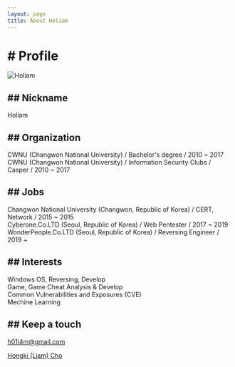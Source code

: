 ```yaml
---
layout: page
title: About Holiam
---
```


# # Profile

![Holiam](http://holi4m.github.io/default_avatar_1.jpg)

## ## Nickname

Holiam

## ## Organization

CWNU (Changwon National University) / Bachelor's degree / 2010 ~ 2017  
CWNU (Changwon National University) / Information Security Clubs / Casper / 2010 ~ 2017

## ## Jobs

Changwon National University (Changwon, Republic of Korea) / CERT, Network / 2015 ~ 2015  
Cyberone.Co.LTD (Seoul, Republic of Korea) / Web Pentester / 2017 ~ 2019  
WonderPeople.Co.LTD (Seoul, Republic of Korea) / Reversing Engineer / 2019 ~  

## ## Interests

Windows OS, Reversing, Develop  
Game, Game Cheat Analysis & Develop  
Common Vulnerabilities and Exposures (CVE)  
Mechine Learning  

## ## Keep a touch

h01i4m@gmail.com  
<div class="LI-profile-badge"  data-version="v1" data-size="medium" data-locale="ko_KR" data-type="vertical" data-theme="light" data-vanity="hongki-liam-cho-1022b1174"><a class="LI-simple-link" href='https://kr.linkedin.com/in/hongki-liam-cho-1022b1174?trk=profile-badge'>Hongki (Liam) Cho</a></div>


